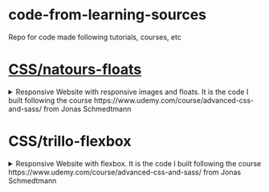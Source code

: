 # code-from-learning-sources
Repo for code made following tutorials, courses, etc

# [CSS/natours-floats](../CSS/natours-floats)
<details>
  <summary>
    Responsive Website with responsive images and floats.
    It is the code I built following the course https://www.udemy.com/course/advanced-css-and-sass/ from Jonas Schmedtmann
  </summary> 
  
  ## Tecnologies
  * SCSS
  * HTML
  * Node packages
    * autoprefixer
    * concat
    * live-server<br/>
    * node-sass
    * npm-run-all
    * postcss
    * postcss-cli
  
  ![](https://github.com/DonFer/code-from-learning-sources/blob/main/CSS/natours-floats/img/homepage.png) 
</details>  
  
# CSS/trillo-flexbox
<details>
  <summary>
    Responsive Website with flexbox.
    It is the code I built following the course https://www.udemy.com/course/advanced-css-and-sass/ from Jonas Schmedtmann
  </summary>
  
  - Tecnologies:<br/>
  -- SCSS<br/>
  -- HTML<br/>
  -- Node packages:<br/>
  --- autoprefixer<br/>
  --- live-server<br/>
  --- node-sass<br/>
  --- npm-run-all<br/>
  --- postcss<br/>
  --- postcss-cli

  ![](https://github.com/DonFer/code-from-learning-sources/blob/main/CSS/trillo-flexbox/img/Trillo-flexbox.png)
</details>



